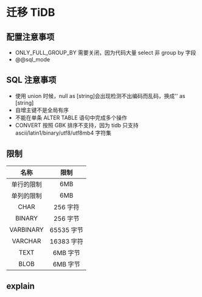 # 迁移 TiDB

## 配置注意事项

- ONLY_FULL_GROUP_BY 需要关闭，因为代码大量 select 非 group by 字段
- @@sql_mode

## SQL 注意事项

- 使用 union 时候，null as [string]会出现检测不出编码而乱码，换成'' as [string]
- 自增主键不是全局有序
- 不能在单条 ALTER TABLE 语句中完成多个操作
- CONVERT 按照 GBK 排序不支持，因为 tidb 只支持 ascii/latin1/binary/utf8/utf8mb4 字符集

## 限制

|    名称    |    限制    |
| :--------: | :--------: |
| 单行的限制 |    6MB     |
| 单列的限制 |    6MB     |
|    CHAR    |  256 字符  |
|   BINARY   |  256 字节  |
| VARBINARY  | 65535 字节 |
|  VARCHAR   | 16383 字符 |
|    TEXT    |  6MB 字节  |
|    BLOB    |  6MB 字节  |

## explain
